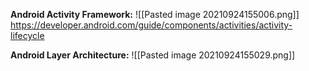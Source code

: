 **Android Activity Framework:**
![[Pasted image 20210924155006.png]]
https://developer.android.com/guide/components/activities/activity-lifecycle

**Android Layer Architecture:**
![[Pasted image 20210924155029.png]]